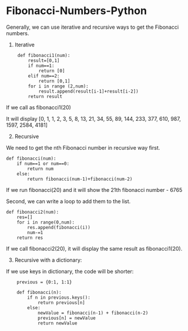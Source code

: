 # Fibonacci-Numbers-Python

Generally, we can use iterative and recursive ways to get the Fibonacci numbers.

1. Iterative

        def fibonacci1(num):
            result=[0,1]
            if num==1:
                return [0]
            elif num==2:
                return [0,1]
            for i in range (2,num):
                result.append(result[i-1]+result[i-2])
            return result
        
If we call as fibonacci1(20)

It will display [0, 1, 1, 2, 3, 5, 8, 13, 21, 34, 55, 89, 144, 233, 377, 610, 987, 1597, 2584, 4181]

2. Recursive

We need to get the nth Fibonacci number in recursive way first.

    def fibonacci(num):
        if num==1 or num==0:
            return num
        else:
            return fibonacci(num-1)+fibonacci(num-2)
            

If we run fibonacci(20) and it will show the 21th fibonacci number - 6765

Second, we can write a loop to add them to the list.

    def fibonacci2(num):
        res=[]
        for i in range(0,num):
            res.append(fibonacci(i))
            num-=1
        return res
        
If we call fibonacci2(20), it will display the same result as fibonacci1(20).        

3. Recursive with a dictionary:

If we use keys in dictionary, the code will be shorter:

        previous = {0:1, 1:1} 

        def fibonacci(n): 
            if n in previous.keys(): 
                return previous[n] 
            else: 
                newValue = fibonacci(n-1) + fibonacci(n-2) 
                previous[n] = newValue 
                return newValue 
